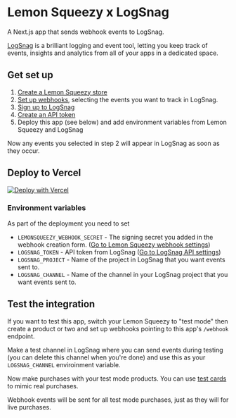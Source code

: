 # Lemon Squeezy x LogSnag

A Next.js app that sends webhook events to LogSnag.

[LogSnag](https://logsnag.com/) is a brilliant logging and event tool, letting you keep track of events, insights and analytics from all of your apps in a dedicated space.

## Get set up

1. [Create a Lemon Squeezy store](https://app.lemonsqueezy.com/register)
2. [Set up webhooks](https://app.lemonsqueezy.com/help/webhooks), selecting the events you want to track in LogSnag.
3. [Sign up to LogSnag](https://app.logsnag.com/)
4. [Create an API token](https://app.logsnag.com/dashboard/settings/api)
5. Deploy this app (see below) and add environment variables from Lemon Squeezy and LogSnag

Now any events you selected in step 2 will appear in LogSnag as soon as they occur.

## Deploy to Vercel

[![Deploy with Vercel](https://vercel.com/button)](https://vercel.com/new/clone?repository-url=https%3A%2F%2Fgithub.com%2Flmsqueezy%2Flogsnag-nextjs&env=LEMONSQUEEZY_WEBHOOK_SECRET,LOGSNAG_TOKEN,LOGSNAG_PROJECT,LOGSNAG_CHANNEL&envDescription=https%3A%2F%2Fgithub.com%2Flmsqueezy%2Flogsnag-nextjs%23environment-variables&project-name=lemonsqueezy-logsnag-nextjs&repository-name=lemonsqueezy-logsnag-nextjs)

### Environment variables

As part of the deployment you need to set 

- `LEMONSQUEEZY_WEBHOOK_SECRET` - The signing secret you added in the webhook creation form. ([Go to Lemon Squeezy webhook settings](https://app.lemonsqueezy.com/help/webhooks))
- `LOGSNAG_TOKEN` - API token from LogSnag ([Go to LogSnag API settings](https://app.logsnag.com/dashboard/settings/api))
- `LOGSNAG_PROJECT` - Name of the project in LogSnag that you want events sent to.
- `LOGSNAG_CHANNEL` - Name of the channel in your LogSnag project that you want events sent to.

## Test the integration

If you want to test this app, switch your Lemon Squeezy to "test mode" then create a product or two and set up webhooks pointing to this app's `/webhook` endpoint.

Make a test channel in LogSnag where you can send events during testing (you can delete this channel when you're done) and use this as your `LOGSNAG_CHANNEL` enviroinment variable.

Now make purchases with your test mode products. You can use [test cards](https://docs.lemonsqueezy.com/help/getting-started/test-mode#test-card-numbers) to mimic real purchases.

Webhook events will be sent for all test mode purchases, just as they will for live purchases.
